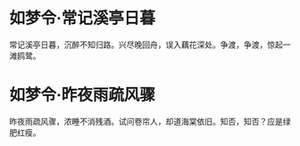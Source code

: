 # 如梦令·常记溪亭日暮
常记溪亭日暮，沉醉不知归路。兴尽晚回舟，误入藕花深处。争渡，争渡，惊起一滩鸥鹭。

# 如梦令·昨夜雨疏风骤
昨夜雨疏风骤，浓睡不消残酒。试问卷帘人，却道海棠依旧。知否，知否？应是绿肥红瘦。
